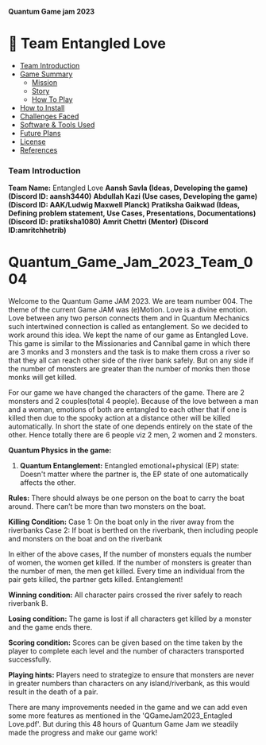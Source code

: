 **Quantum Game jam 2023**

# :space_invader: Team Entangled Love

- [Team Introduction](#team-introduction)
- [Game Summary](#game-summary)
  - [Mission](#mission)
  - [Story](#story)
  - [How To Play](#how-to-play)
- [How to Install](#how-to-install)
- [Challenges Faced](#challenges-faced)
- [Software & Tools Used](#software--tools-used)
- [Future Plans](#future-plans)
- [License](#license)
- [References](#references)

### Team Introduction
**Team Name:** Entangled Love
**Aansh Savla (Ideas, Developing the game) (Discord ID: aansh3440)**
**Abdullah Kazi (Use cases, Developing the game) (Discord ID: AAK/Ludwig Maxwell Planck)**
**Pratiksha Gaikwad (Ideas, Defining problem statement, Use Cases, Presentations, Documentations) (Discord ID: pratiksha1080)**
**Amrit Chettri (Mentor) (Discord ID:amritchhetrib)**












# Quantum_Game_Jam_2023_Team_004
Welcome to the Quantum Game JAM 2023. We are team number 004. The theme of the current Game JAM was (e)Motion. Love is a divine emotion. Love between any two person connects them and in Quantum Mechanics such intertwined connection is called as entanglement. So we decided to work around this idea. We kept the name of our game as Entangled Love. This game is similar to the Missionaries and Cannibal game in which there are 3 monks and 3 monsters and the task is to make them cross a river so that they all can reach other side of the river bank safely. But on any side if the number of monsters are greater than the number of monks then those monks will get killed.      

For our game we have changed the characters of the game. There are 2 monsters and 2 couples(total 4 people). Because of the love between a man and a woman, emotions of both are entangled to each other that if one is killed then due to the spooky action at a distance other will be killed automatically. In short the state of one depends entirely on the state of the other. Hence totally there are 6 people viz 2 men, 2 women and 2 monsters.    

**Quantum Physics in the game:**    
1) **Quantum Entanglement:** Entangled emotional+physical (EP) state: Doesn't matter where the partner is, the EP state of one automatically affects the other.    

**Rules:**
There should always be one person on the boat to carry the boat around.
There can’t be more than two monsters on the boat.

**Killing Condition:** 
Case 1: On the boat only in the river away from the riverbanks
Case 2: If boat is berthed on the riverbank, then including people and monsters on the boat and on the riverbank 

In either of the above cases,
If the number of monsters equals the number of women, the women get killed.
If the number of monsters is greater than the number of men, the men get killed.
Every time an individual from the pair gets killed, the partner gets killed. Entanglement!

 
**Winning condition:** 
All character pairs crossed the river safely to reach riverbank B.

**Losing condition:**
The game is lost if all characters get killed by a monster and the game ends there.

**Scoring condition:**
Scores can be given based on the time taken by the player to complete each level and the number of characters transported successfully.

**Playing hints:**
Players need to strategize to ensure that monsters are never in greater numbers than characters on any island/riverbank, as this would result in the death of a pair.


There are many improvements needed in the game and we can add even some more features as mentioned in the 'QGameJam2023_Entagled Love.pdf'. But during this 48 hours of Quantum Game Jam we steadily made the progress and make our game work!  
